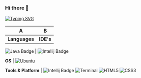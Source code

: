 ### Hi there 👋

[![Typing SVG](https://readme-typing-svg.herokuapp.com?color=FF9300&background=FF000000&center=true&vCenter=true&lines=Welcome+to+my+GitHub+profile)](https://git.io/typing-svg)


<!--
**Cln89/Cln89** is a ✨ _special_ ✨ repository because its `README.md` (this file) appears on your GitHub profile.

Here are some ideas to get you started:

- 🔭 I’m currently working on ...
- 🌱 I’m currently learning ...
- 👯 I’m looking to collaborate on ...
- 🤔 I’m looking for help with ...
- 💬 Ask me about ...
- 📫 How to reach me: ...
- 😄 Pronouns: ...
- ⚡ Fun fact: ...
-->

A | B
--- | --- 
**Languages**  | **IDE's** | Learning ![Rust Badge](https://img.shields.io/badge/Language-Rust-orange?style=for-the-badge&logo=rust) | ![Intellij Badge](https://img.shields.io/badge/IDE-IntelliJ-gray?style=for-the-badge&logo=intellijidea)

![Java Badge](https://img.shields.io/badge/Language-Java-red?style=for-the-badge&logo=java) | ![Intellij Badge](https://img.shields.io/badge/IDE-IntelliJ-gray?style=for-the-badge&logo=intellijidea) 

**OS**  | <a target="_blank" rel="noopener noreferrer" href="https://www.linuxmint.com"><img src="https://external-content.duckduckgo.com/iu/?u=https%3A%2F%2Fi.pinimg.com%2Foriginals%2F85%2F22%2F27%2F8522271c50c544f4b72d5289811d9f3f.png&f=1&nofb=1" alt="Ubuntu" data-canonical-src="https://img.shields.io/badge/-Linux_Mint-black?style=flat-square&amp;logo=linuxmint" style="max-width: 100%;"></a> 

**Tools & Platform**  | ![Intellij Badge](https://img.shields.io/badge/IDE-IntelliJ-gray?style=for-the-badge&logo=intellijidea) ![Terminal](https://img.shields.io/badge/Terminal-000000?style=for-the-badge&logo=GNOMETerminal&logoColor=white) ![HTML5](https://img.shields.io/badge/HTML5-E34F26?style=for-the-badge&logo=html5&logoColor=white) ![CSS3](https://img.shields.io/badge/CSS3-1572B6?style=for-the-badge&logo=css3&logoColor=white)
